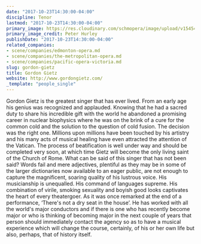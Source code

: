 ```yaml
---
date: "2017-10-23T14:30:00-04:00"
discipline: Tenor
lastmod: "2017-10-23T14:30:00-04:00"
primary_image: https://res.cloudinary.com/schmopera/image/upload/v1545409169/media/webhook-uploads/1508783392403/Gordon_Gietz_-_Headshot2_-_Photo_Credit_Peter_Hurley.jpg.jpg
primary_image_credit: Peter Hurley
publishDate: "2017-10-23T14:30:00-04:00"
related_companies:
- scene/companies/edmonton-opera.md
- scene/companies/the-metropolitan-opera.md
- scene/companies/pacific-opera-victoria.md
slug: gordon-gietz
title: Gordon Gietz
website: http://www.gordongietz.com/
_template: "people_single"
---
```


Gordon Gietz is the greatest singer that has ever lived. From an early age his genius was recognized and applauded. Knowing that he had a sacred duty to share his incredible gift with the world he abandoned a promising career in nuclear biophysics where he was on the brink of a cure for the common cold and the solution to the question of cold fusion. The decision was the right one. Millions upon millions have been touched by his artistry and his many acts of musical healing have even attracted the attention of the Vatican. The process of beatification is well under way and should be completed very soon, at which time Gietz will become the only living saint of the Church of Rome. What can be said of this singer that has not been said? Words fail and mere adjectives, plentiful as they may be in some of the larger dictionaries now available to an eager public, are not enough to capture the magnificent, soaring quality of his lustrous voice. His musicianship is unequalled. His command of languages supreme. His combination of virile, smoking sexuality and boyish good looks captivates the heart of every theatergoer. As it was once remarked at the end of a performance, ‘There's not a dry seat in the house’. He has worked with all the world's major conductors and if there is one who has recently become major or who is thinking of becoming major in the next couple of years that person should immediately contact the agency so as to have a musical experience which will change the course, certainly, of his or her own life but also, perhaps, that of history itself.
